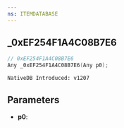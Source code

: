 ```yaml
---
ns: ITEMDATABASE
---
```

## _0xEF254F1A4C08B7E6

```c
// 0xEF254F1A4C08B7E6
Any _0xEF254F1A4C08B7E6(Any p0);
```

```
NativeDB Introduced: v1207
```

## Parameters
* **p0**:

